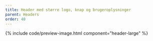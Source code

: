 ```yaml
---
title: Header med større logo, knap og brugeroplysninger
parent: Headers
order: 40
---
```


{% include code/preview-image.html component="header-large" %}
